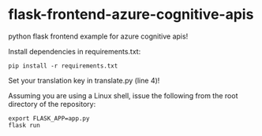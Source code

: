 # flask-frontend-azure-cognitive-apis
python flask frontend example for azure cognitive apis!

Install dependencies in requirements.txt:

`pip install -r requirements.txt`

Set your translation key in translate.py (line 4)!

Assuming you are using a Linux shell, issue the following from the root directory of the repository:

```
export FLASK_APP=app.py
flask run
```
